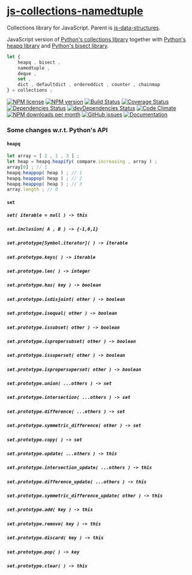 [js-collections-namedtuple](http://aureooms.github.io/js-collections-namedtuple)
==

Collections library for JavaScript. Parent is
[js-data-structures](https://github.com/aureooms/js-data-structures).

JavaScript version of
[Python's collections library](https://docs.python.org/3.6/library/collections.html)
together with
[Python's heapq library](https://docs.python.org/3.6/library/heapq.html)
and
[Python's bisect library](https://docs.python.org/3.6/library/bisect.html).

```js
let {
	heapq , bisect ,
	namedtuple ,
	deque ,
	set ,
	dict , defaultdict , ordereddict , counter , chainmap
} = collections ;
```

[![NPM license](http://img.shields.io/npm/l/aureooms-js-collections-namedtuple.svg?style=flat)](https://raw.githubusercontent.com/aureooms/js-collections-namedtuple/master/LICENSE)
[![NPM version](http://img.shields.io/npm/v/aureooms-js-collections-namedtuple.svg?style=flat)](https://www.npmjs.org/package/aureooms-js-collections-namedtuple)
[![Build Status](http://img.shields.io/travis/aureooms/js-collections-namedtuple.svg?style=flat)](https://travis-ci.org/aureooms/js-collections-namedtuple)
[![Coverage Status](http://img.shields.io/coveralls/aureooms/js-collections-namedtuple.svg?style=flat)](https://coveralls.io/r/aureooms/js-collections-namedtuple)
[![Dependencies Status](http://img.shields.io/david/aureooms/js-collections-namedtuple.svg?style=flat)](https://david-dm.org/aureooms/js-collections-namedtuple#info=dependencies)
[![devDependencies Status](http://img.shields.io/david/dev/aureooms/js-collections-namedtuple.svg?style=flat)](https://david-dm.org/aureooms/js-collections-namedtuple#info=devDependencies)
[![Code Climate](http://img.shields.io/codeclimate/github/aureooms/js-collections-namedtuple.svg?style=flat)](https://codeclimate.com/github/aureooms/js-collections-namedtuple)
[![NPM downloads per month](http://img.shields.io/npm/dm/aureooms-js-collections-namedtuple.svg?style=flat)](https://www.npmjs.org/package/aureooms-js-collections-namedtuple)
[![GitHub issues](http://img.shields.io/github/issues/aureooms/js-collections-namedtuple.svg?style=flat)](https://github.com/aureooms/js-collections-namedtuple/issues)
[![Documentation](https://aureooms.github.io/js-collections-namedtuple/badge.svg)](https://aureooms.github.io/js-collections-namedtuple/source.html)

### Some changes w.r.t. Python's API

#### `heapq`

```js
let array = [ 2 , 1 , 3 ] ;
let heap = heapq.heapify( compare.increasing , array ) ;
array[0] ; // 1
heapq.heappop( heap ) ; // 1
heapq.heappop( heap ) ; // 2
heapq.heappop( heap ) ; // 3
array.length ; // 0
```
#### `set`

##### `set( iterable = null ) -> this`
##### `set.inclusion( A , B ) -> {-1,0,1}`
##### `set.prototype[Symbol.iterator]( ) -> iterable`
##### `set.prototype.keys( ) -> iterable`
##### `set.prototype.len( ) -> integer`
##### `set.prototype.has( key ) -> boolean`
##### `set.prototype.isdisjoint( other ) -> boolean`
##### `set.prototype.isequal( other ) -> boolean`
##### `set.prototype.issubset( other ) -> boolean`
##### `set.prototype.ispropersubset( other ) -> boolean`
##### `set.prototype.issuperset( other ) -> boolean`
##### `set.prototype.ispropersuperset( other ) -> boolean`
##### `set.prototype.union( ...others ) -> set`
##### `set.prototype.intersection( ...others ) -> set`
##### `set.prototype.difference( ...others ) -> set`
##### `set.prototype.symmetric_difference( other ) -> set`
##### `set.prototype.copy( ) -> set`
##### `set.prototype.update( ...others ) -> this`
##### `set.prototype.intersection_update( ...others ) -> this`
##### `set.prototype.difference_update( ...others ) -> this`
##### `set.prototype.symmetric_difference_update( other ) -> this`
##### `set.prototype.add( key ) -> this`
##### `set.prototype.remove( key ) -> this`
##### `set.prototype.discard( key ) -> this`
##### `set.prototype.pop( ) -> key`
##### `set.prototype.clear( ) -> this`
